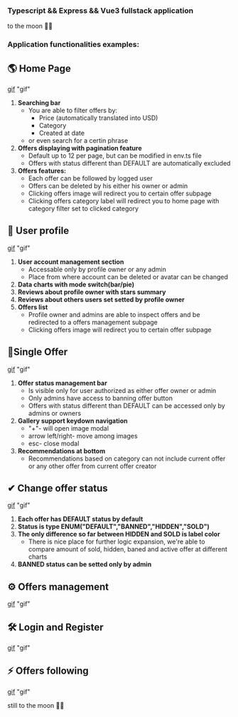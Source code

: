 ### Typescript && Express && Vue3 fullstack application

to the moon 🚀🚀

### Application functionalities examples:

## 🌎 Home Page

[gif](https://i.imgur.com/GOs3Nxo.mp4) "gif"

1. **Searching bar**
    - You are able to filter offers by:
        - Price (automatically translated into USD)
        - Category
        - Created at date
    - or even search for a certin phrase
2. **Offers displaying with pagination feature**
    - Default up to 12 per page, but can be modified in env.ts file
    - Offers with status different than DEFAULT are automatically excluded
3. **Offers features:**
    - Each offer can be followed by logged user
    - Offers can be deleted by his either his owner or admin
    - Clicking offers image will redirect you to certain offer subpage
    - Clicking offers category label will redirect you to home page with category filter set to clicked category

## 🚀 User profile

[gif](https://i.imgur.com/2M6hxs7.mp4) "gif"

1. **User account management section**
    - Accessable only by profile owner or any admin
    - Place from where account can be deleted or avatar can be changed
2. **Data charts with mode switch(bar/pie)**
3. **Reviews about profile owner with stars summary**
4. **Reviews about others users set setted by profile owner**
5. **Offers list**
    - Profile owner and admins are able to inspect offers and be redirected to a offers management subpage
    - Clicking offers image will redirect you to certain offer subpage

## 🎉Single Offer

[gif](https://i.imgur.com/a61BnaU.mp4) "gif"

1. **Offer status management bar**
    - Is visible only for user authorized as either offer owner or admin
    - Only admins have access to banning offer button
    - Offers with status different than DEFAULT can be accessed only by admins or owners
2. **Gallery support keydown navigation**
    - "+"- will open image modal
    - arrow left/right- move among images
    - esc- close modal
3. **Recommendations at bottom**
    - Recommendations based on category can not include current offer or any other offer from current offer creator

## ✔ Change offer status

[gif](https://i.imgur.com/GX8kwEi.mp4) "gif"

1. **Each offer has DEFAULT status by default**
2. **Status is type ENUM("DEFAULT","BANNED","HIDDEN","SOLD")**
3. **The only difference so far between HIDDEN and SOLD is label color**
    - There is nice place for further logic expansion, we're able to compare amount of sold, hidden, baned and active offer at different charts
4. **BANNED status can be setted only by admin**

## ⚙ Offers management

[gif](https://i.imgur.com/GX8kwEi.mp4) "gif"

## 🛠 Login and Register

[gif](https://i.imgur.com/xiLUhkG.mp4) "gif"

## ⚡ Offers following

[gif](https://i.imgur.com/pHdMK6U.mp4) "gif"

still to the moon 🚀🚀
